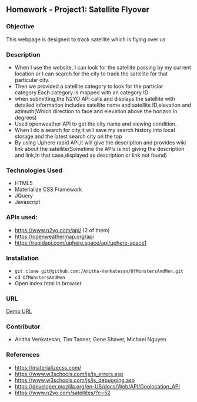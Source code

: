 ## Homework - Project1: Satellite Flyover

### Objective
This webpage is designed to track satellite which is flying over us
### Description
* When I use the website, I can look for the satellite passing by my current location or I can search for the city to track     the satellite for that particular city.
* Then we provided a satellite category to look for the particlar category.Each category is mapped with an category ID.
* when submitting,the N2YO API calls and displays the satellite with detailed information includes satellite name and           satellite ID,elevation and azimuth(Which direction to face and elevation above the horizon in degrees)
* Used openweather API to get the city name and viewing condition.
* When I do a search for city,it will save my search history into local storage and the latest search city on the top
* By using Uphere rapid API,it will give the description and provides wiki link about the satellite(Sometime the APIs is not giving the description and link,In that case,displayed as description or link not found)
### Technologies Used
* HTML5
* Materialize CSS Framework
* JQuery
* Javascript
### APIs used:
* https://www.n2yo.com/api/ (2 of them)
* https://openweathermap.org/api 
* https://rapidapi.com/uphere.space/api/uphere-space1
### Installation
* `git clone git@github.com:/Anitha-Venkatesan/OfMonstersAndMen.git`
* `cd OfMonstersAndMen`
* Open index.html in browser
### URL
[Demo URL](https://anitha-venkatesan.github.io/satellite-flyover/)
### Contributor
* Anitha Venkatesan, Tim Tanner, Gene Shaver,  Michael Nguyen
### References
* https://materializecss.com/
* https://www.w3schools.com/js/js_errors.asp
* https://www.w3schools.com/js/js_debugging.asp
* https://developer.mozilla.org/en-US/docs/Web/API/Geolocation_API
* https://www.n2yo.com/satellites/?c=52






